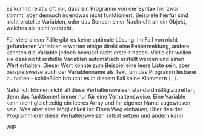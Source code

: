 Es kommt relativ oft vor, dass ein Programm von der Syntax her zwar stimmt, aber dennoch irgendwas nicht funktioniert.
Beispiele hierfür sind nicht erstellte Variablen, oder das Senden einer Nachricht an ein Objekt, welches sie nicht versteht.

Für viele dieser Fälle gibt es keine optimale Lösung. Im Fall von nicht gefundenen Variablen erwarten einige direkt eine Fehlermeldung,
andere könnten die Variable jedoch bewusst nicht erstellt haben. Vielleicht wollen sie dass nicht erstellte Variablen automatisch erstellt
werden und einen Wert erhalten. Dieser Wert könnte zum Beispiel eine leere Liste sein, aber beispielsweise auch der Variablenname als
Text, um das Programm lesbarer zu halten - schließlich braucht es in diesem Fall keine Klammern `[ ]`.

Natürlich können nicht all diese Verhaltensweisen standardmäßig zutreffen, denn das funktioniert immer nur für eine Verhaltensweise.
Eine Variable kann nicht gleichzeitig ein leeres Array und ihr eigener Name zugewiesen sein.
Was aber eine Möglichkeit ist: Einen Weg einbauen, über den der Programmierer diese Verhaltensweisen selbst setzen und ändern kann.

WIP
